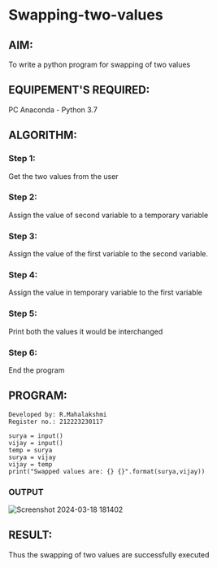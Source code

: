 # Swapping-two-values
## AIM:
To write a python program for swapping of two values
## EQUIPEMENT'S REQUIRED: 
PC
Anaconda - Python 3.7
## ALGORITHM: 
### Step 1:
Get the two values from the user
### Step 2: 
Assign the value of second variable to a temporary variable 
### Step 3: 
Assign the value of the first variable to the second variable.
### Step 4:  
Assign the value in temporary variable to the first variable
### Step 5: 
Print both the values it would be interchanged
### Step 6: 
End the program
## PROGRAM:
```
Developed by: R.Mahalakshmi
Register no.: 212223230117

surya = input()
vijay = input()
temp = surya
surya = vijay
vijay = temp
print("Swapped values are: {} {}".format(surya,vijay))
```
### OUTPUT

![Screenshot 2024-03-18 181402](https://github.com/Maharavi2006/Swapping-two-values/assets/154535981/d26a80ef-5608-4781-b8c1-dbf27e223e76)


## RESULT:
Thus the swapping of two values are successfully executed



